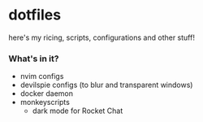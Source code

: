# dotfiles
here's my ricing, scripts, configurations and other stuff!

### What's in it?
- nvim configs
- devilspie configs (to blur and transparent windows)
- docker daemon
- monkeyscripts
  - dark mode for Rocket Chat

